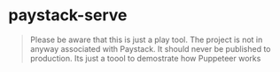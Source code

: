 # paystack-serve
> Please be aware that this is just a play tool. The project is not in anyway associated with Paystack. It should never be published to production. Its just a toool to demostrate how Puppeteer works
